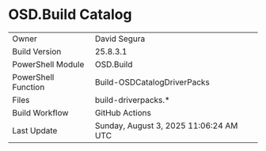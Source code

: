 ﻿# OSD.Build Catalog

| | |
|-|-|
| Owner | David Segura |
| Build Version | 25.8.3.1 |
| PowerShell Module | OSD.Build |
| PowerShell Function | Build-OSDCatalogDriverPacks |
| Files | build-driverpacks.* |
| Build Workflow | GitHub Actions |
| Last Update | Sunday, August 3, 2025 11:06:24 AM UTC |
